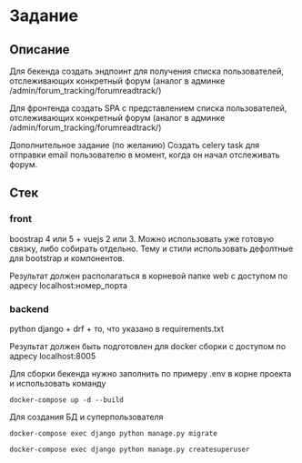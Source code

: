# Задание

## Описание

Для бекенда создать эндпоинт для получения списка пользователей, отслеживающих конкретный форум (аналог в админке
/admin/forum_tracking/forumreadtrack/)

Для фронтенда создать SPA c представлением списка пользователей, отслеживающих конкретный форум (аналог в админке
/admin/forum_tracking/forumreadtrack/)

Дополнительное задание (по желанию)
Создать celery task для отправки email пользователю в момент, когда он начал отслеживать форум.

## Стек

### front

boostrap 4 или 5 + vuejs 2 или 3. Можно использовать уже готовую связку, либо собирать отдельно. Тему и стили
использовать дефолтные для bootstrap и компонентов.

Результат должен располагаться в корневой папке web с доступом по адресу localhost:номер_порта

### backend

python django + drf + то, что указано в requirements.txt

Результат должен быть подготовлен для docker сборки с доступом по адресу localhost:8005

Для сборки бекенда нужно заполнить по примеру .env в корне проекта и использовать команду

```
docker-compose up -d --build
```
Для создания БД и суперпользователя

```
docker-compose exec django python manage.py migrate

docker-compose exec django python manage.py createsuperuser
```
